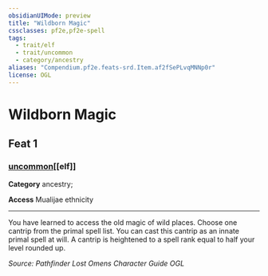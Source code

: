 ```yaml
---
obsidianUIMode: preview
title: "Wildborn Magic"
cssclasses: pf2e,pf2e-spell
tags:
  - trait/elf
  - trait/uncommon
  - category/ancestry
aliases: "Compendium.pf2e.feats-srd.Item.af2fSePLvqMNNp0r"
license: OGL
---
```

# Wildborn Magic
## Feat 1
### [uncommon](uncommon "Uncommon Rarity Trait")[[elf]]

**Category** ancestry; 




**Access** Mualijae ethnicity

* * *

You have learned to access the old magic of wild places. Choose one cantrip from the primal spell list. You can cast this cantrip as an innate primal spell at will. A cantrip is heightened to a spell rank equal to half your level rounded up.

*Source: Pathfinder Lost Omens Character Guide*
*OGL*